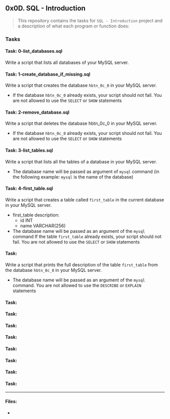 ## 0x0D. SQL - Introduction

> This repository contains the tasks for `SQL - Introduction` project and a description of what each program or function does:

### Tasks

#### Task: 0-list_databases.sql
Write a script that lists all databases of your MySQL server.

#### Task: 1-create_database_if_missing.sql
Write a script that creates the database `hbtn_0c_0` in your MySQL server.
* If the database `hbtn_0c_0` already exists, your script should not fail. You are not allowed to use the `SELECT` or `SHOW` statements

#### Task: 2-remove_database.sql
Write a script that deletes the database hbtn_0c_0 in your MySQL server.
* If the database `hbtn_0c_0` already exists, your script should not fail. You are not allowed to use the `SELECT` or `SHOW` statements

#### Task: 3-list_tables.sql
Write a script that lists all the tables of a database in your MySQL server.
* The database name will be passed as argument of `mysql` command (in the following example: `mysql` is the name of the database)

#### Task: 4-first_table.sql
Write a script that creates a table called `first_table` in the current database in your MySQL server.
* first_table description:
    *   id INT
    *   name VARCHAR(256)
* The database name will be passed as an argument of the `mysql` command
If the table `first_table` already exists, your script should not fail. You are not allowed to use the `SELECT` or `SHOW` statements

#### Task: 
Write a script that prints the full description of the table `first_table` from the database `hbtn_0c_0` in your MySQL server.
* The database name will be passed as an argument of the `mysql` command. You are not allowed to use the `DESCRIBE` or `EXPLAIN` statements

#### Task: 


#### Task: 


#### Task: 


#### Task: 


#### Task: 


#### Task: 


#### Task: 


#### Task: 





___

#### Files:

* []()


